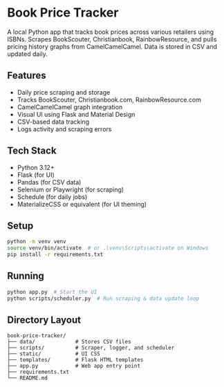 # Book Price Tracker

A local Python app that tracks book prices across various retailers using ISBNs. Scrapes BookScouter, Christianbook, RainbowResource, and pulls pricing history graphs from CamelCamelCamel. Data is stored in CSV and updated daily.

## Features

- Daily price scraping and storage
- Tracks BookScouter, Christianbook.com, RainbowResource.com
- CamelCamelCamel graph integration
- Visual UI using Flask and Material Design
- CSV-based data tracking
- Logs activity and scraping errors

## Tech Stack

- Python 3.12+
- Flask (for UI)
- Pandas (for CSV data)
- Selenium or Playwright (for scraping)
- Schedule (for daily jobs)
- MaterializeCSS or equivalent (for UI theming)

## Setup

```bash
python -m venv venv
source venv/bin/activate  # or .\venv\Scripts\activate on Windows
pip install -r requirements.txt
```

## Running

```bash
python app.py  # Start the UI
python scripts/scheduler.py  # Run scraping & data update loop
```

## Directory Layout

```
book-price-tracker/
├── data/             # Stores CSV files
├── scripts/          # Scraper, logger, and scheduler
├── static/           # UI CSS
├── templates/        # Flask HTML templates
├── app.py            # Web app entry point
├── requirements.txt
└── README.md
```